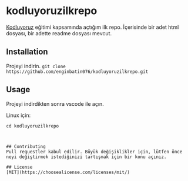 # kodluyoruzilkrepo
[Kodluyoruz](https://www.kodluyoruz.org) eğitimi kapsamında açtığım ilk repo. İçerisinde bir adet html dosyası, bir adette readme dosyası mevcut.

## Installation
Projeyi indirin.
```git clone https://github.com/enginbatin076/kodluyoruzilkrepo.git```

## Usage 
Projeyi indirdikten sonra vscode ile açın.

Linux için:

```cd kodluyoruzilkrepo```
```code . 


## Contributing
Pull requestler kabul edilir. Büyük değişiklikler için, lütfen önce neyi değiştirmek istediğinizi tartışmak için bir konu açınız.

## License
[MIT](https://choosealicense.com/licenses/mit/)
